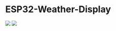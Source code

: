 # ESP32-Weather-Display
![](https://img.shields.io/github/license/hhoang308/ESP32-Weather-Display) 
![](https://img.shields.io/github/stars/hhoang308/ESP32-Weather-Display)